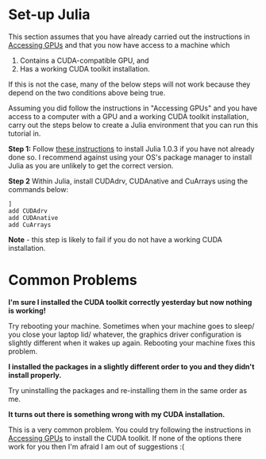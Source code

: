# Set-up Julia

This section assumes that you have already carried out the instructions in [Accessing GPUs](Accessing_GPUs.md) and that you now have access to a machine which

1. Contains a CUDA-compatible GPU, and
2. Has a working CUDA toolkit installation.

If this is not the case, many of the below steps will not work because they depend on the two conditions above being true.

Assuming you did follow the instructions in "Accessing GPUs" and you have access to a computer with a GPU and a working CUDA toolkit installation, carry out the steps below to create a Julia environment that you can run this tutorial in.

**Step 1:** Follow [these instructions](https://julialang.org/downloads/) to install Julia 1.0.3 if you have not already done so. I recommend against using your OS's package manager to install Julia as you are unlikely to get the correct version.

**Step 2** Within Julia, install CUDAdrv, CUDAnative and CuArrays using the commands below:

```
]
add CUDAdrv
add CUDAnative
add CuArrays
```

**Note** - this step is likely to fail if you do not have a working CUDA installation.

# Common Problems

**I'm sure I installed the CUDA toolkit correctly yesterday but now nothing is working!**

Try rebooting your machine. Sometimes when your machine goes to sleep/ you close your laptop lid/ whatever, the graphics driver configuration is slightly different when it wakes up again. Rebooting your machine fixes this problem.

**I installed the packages in a slightly different order to you and they didn't install properly.**

Try uninstalling the packages and re-installing them in the same order as me.

**It turns out there is something wrong with my CUDA installation.**

This is a very common problem. You could try following the instructions in [Accessing GPUs](Accessing_GPUs.md) to install the CUDA toolkit. If none of the options there work for you then I'm afraid I am out of suggestions :(
